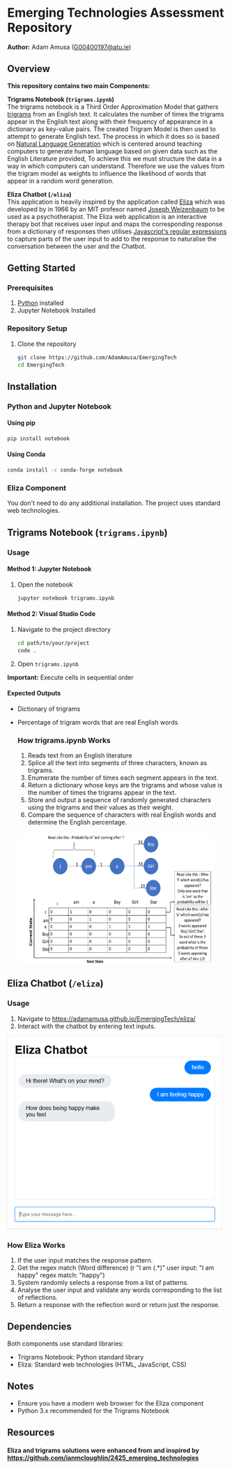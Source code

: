 # Emerging Technologies Assessment Repository

**Author:** Adam Amusa (G00400197@atu.ie)

##  Overview

**This repository contains two main Components:**<br>

**Trigrams Notebook (`trigrams.ipynb`)**<br>
The trigrams notebook is a Third Order Approximation Model that gathers [trigrams](https://en.wikipedia.org/wiki/Trigram) from an English text. It calculates the number of times the trigrams appear in the English text along with their frequency of appearance in a dictionary as key-value pairs. The created Trigram Model is then used to attempt to generate English text. The process in which it does so is based on [Natural Language Generation](https://onlinelibrary.wiley.com/doi/book/10.1002/9781444324044#page=590) which is centered around teaching computers to generate human language based on given data such as the English Literature provided, To achieve this we must structure the data in a way in which computers can understand. Therefore we use the values from the trigram model as weights to influence the likelihood of words that appear in a random word generation.

**Eliza Chatbot (`/eliza`)**<br>
This application is heavily inspired by the application called [Eliza](https://web.njit.edu/~ronkowit/eliza.html) which was developed by in 1966 by an MIT profesor named [Joseph Weizenbaum](https://en.wikipedia.org/wiki/Joseph_Weizenbaum) to be used as a psychotherapist.
The Eliza web application is an interactive therapy bot that receives user input and maps the corresponding response from a dictionary of responses then utilises [Javascript's regular expressions](https://developer.mozilla.org/en-US/docs/Web/JavaScript/Guide/Regular_expressions) to capture parts of the user input to add to the response to naturalise the conversation between the user and the Chatbot.




##  Getting Started

### Prerequisites
1. [Python](https://www.python.org/downloads/) installed
2. Jupyter Notebook Installed


### Repository Setup
1. Clone the repository
   ```bash
   git clone https://github.com/AdamAmusa/EmergingTech
   cd EmergingTech
   ```

##  Installation

### Python and Jupyter Notebook

#### Using pip
```bash
pip install notebook
```

#### Using Conda
```bash
conda install -c conda-forge notebook
```

### Eliza Component
You don't need to do any additional installation. The project uses standard web technologies.


## Trigrams Notebook (`trigrams.ipynb`)

###  Usage



#### Method 1: Jupyter Notebook
1. Open the notebook
   ```bash
   jupyter notebook trigrams.ipynb
   ```

#### Method 2: Visual Studio Code
1. Navigate to the project directory
   ```bash
   cd path/to/your/project
   code .
   ```
2. Open `trigrams.ipynb`

**Important:** Execute cells in sequential order

#### Expected Outputs
- Dictionary of trigrams
- Percentage of trigram words that are real English words

   ### How trigrams.ipynb Works
   1. Reads text from an English literature
   2. Splice all the text into segments of three characters, known as trigrams.
   3. Enumerate the number of times each segment appears in the text.
   4. Return a dictionary whose keys are the trigrams and whose value is the number of times the trigrams appear in the text.
   5. Store and output a sequence of randomly generated characters using the trigrams and their values as their weight.
   6. Compare the sequence of characters with real English words and determine the English percentage.

   <br>
   <img src="image-1.png" alt="Trigrams" width="450" height="300">
   <br>

## Eliza Chatbot (`/eliza`)

###  Usage


1. Navigate to https://adamamusa.github.io/EmergingTech/eliza/
2. Interact with the chatbot by entering text inputs.
<div style="float: left; margin-right: 10px;">
    <img src="image-2.png" alt="alt text" />
</div>

<div style="clear: both;"></div>

   ### How Eliza Works
   1. If the user input matches the response pattern.
   2. Get the regex match (Word difference) (r "I am (.*)" user input: "I am happy" regex match: "happy")
   3. System randomly selects a response from a list of patterns.
   4. Analyse the user input and validate any words corresponding to the list of reflections.
   5. Return a response with the reflection word or return just the response.


##  Dependencies

Both components use standard libraries:
- Trigrams Notebook: Python standard library
- Eliza: Standard web technologies (HTML, JavaScript, CSS)

##  Notes
- Ensure you have a modern web browser for the Eliza component
- Python 3.x recommended for the Trigrams Notebook

## Resources
#### Eliza and trigrams solutions were enhanced from and inspired by https://github.com/ianmcloughlin/2425_emerging_technologies
